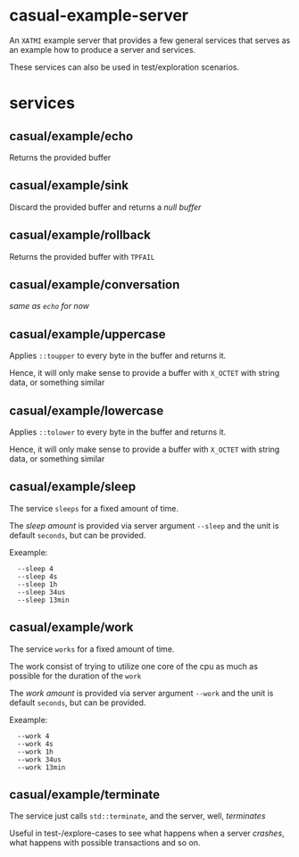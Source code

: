 # casual-example-server

An `XATMI` example server that provides a few general services that serves 
as an example how to produce a server and services.

These services can also be used in test/exploration scenarios.

# services

## casual/example/echo
Returns the provided buffer
   
## casual/example/sink
Discard the provided buffer and returns a _null buffer_

## casual/example/rollback
Returns the provided buffer with `TPFAIL`

## casual/example/conversation
_same as `echo` for now_

## casual/example/uppercase
Applies `::toupper` to every byte in the buffer and returns it.

Hence, it will only make sense to provide a buffer with `X_OCTET` with string data,
or something similar


## casual/example/lowercase
Applies `::tolower` to every byte in the buffer and returns it.

Hence, it will only make sense to provide a buffer with `X_OCTET` with string data,
or something similar


## casual/example/sleep
The service `sleeps` for a fixed amount of time.

The _sleep amount_ is provided via server argument `--sleep` and the unit 
is default `seconds`, but can be provided. 

Exeample:
```
  --sleep 4
  --sleep 4s
  --sleep 1h
  --sleep 34us
  --sleep 13min 
```



## casual/example/work
The service `works` for a fixed amount of time.

The work consist of trying to utilize one core of the cpu as much as possible for
the duration of the `work` 

The _work amount_ is provided via server argument `--work` and the unit
is default `seconds`, but can be provided. 

Exeample:
```
  --work 4
  --work 4s
  --work 1h
  --work 34us
  --work 13min 
```


## casual/example/terminate
The service just calls `std::terminate`, and the server, well, _terminates_

Useful in test-/explore-cases to see what happens when a server _crashes_, what 
happens with possible transactions and so on. 